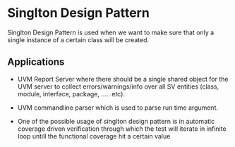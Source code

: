 # Singlton Design Pattern

Singlton Design Pattern is used when we want to make sure that only a single instance of a certain class will be created.

## Applications

- UVM Report Server where there should be a single shared object for the UVM server to collect errors/warnings/info over all
  SV entities (class, module, interface, package, ..... etc).

- UVM commandline parser which is used to parse run time argument.

- One of the possible usage of singlton design pattern is in automatic coverage driven verification through which the test
  will iterate in infinite loop untill the functional coverage hit a certain value

